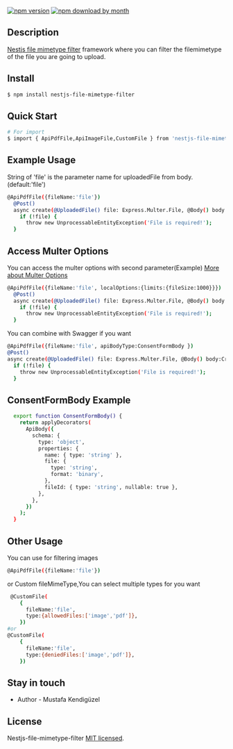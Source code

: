 
[![npm version](https://img.shields.io/npm/v/nestjs-file-mimetype-filter)](https://www.npmjs.com/package/nestjs-file-mimetype-filter)
[![npm download by month](https://img.shields.io/npm/dm/nestjs-file-mimetype-filter)](https://npmcharts.com/compare/nestjs-file-mimetype-filter?minimal=true)


## Description

[Nestjs file mimetype filter](https://github.com/mustafakendiguzel/nestjs-file-mimetype-filter) framework where you can filter the filemimetype of the file you are going to upload.

## Install

```bash
$ npm install nestjs-file-mimetype-filter
```

## Quick Start

```bash
# For import
$ import { ApiPdfFile,ApiImageFile,CustomFile } from 'nestjs-file-mimetype-filter';

```

## Example Usage
String of 'file' is the parameter name for uploadedFile from body.(default:'file')
```bash
@ApiPdfFile({fileName:'file'})
  @Post()
  async create(@UploadedFile() file: Express.Multer.File, @Body() body: CreateConsentFormDto) {
    if (!file) {
      throw new UnprocessableEntityException('File is required!');
  }

```
## Access Multer Options 
You can access the multer options with second parameter(Example)
[More about Multer Options](https://www.npmjs.com/package/multer)
```bash
@ApiPdfFile({fileName:'file', localOptions:{limits:{fileSize:1000}}})
  @Post()
  async create(@UploadedFile() file: Express.Multer.File, @Body() body: CreateConsentFormDto) {
    if (!file) {
      throw new UnprocessableEntityException('File is required!');
  }
```

You can combine with Swagger if you want 
```bash
@ApiPdfFile({fileName:'file', apiBodyType:ConsentFormBody })
@Post()
async create(@UploadedFile() file: Express.Multer.File, @Body() body:CreateConsentFormDto) {
  if (!file) {
    throw new UnprocessableEntityException('File is required!');
  }

```

## ConsentFormBody Example 
```bash
  export function ConsentFormBody() {
    return applyDecorators(
      ApiBody({
        schema: {
          type: 'object',
          properties: {
            name: { type: 'string' },
            file: {
              type: 'string',
              format: 'binary',
            },
            fileId: { type: 'string', nullable: true },
          },
        },
      })
    );
  }
```

## Other Usage

You can use for filtering images 
```bash
@ApiPdfFile({fileName:'file'})


```
or Custom fileMimeType,You can select multiple types for you want
```bash
 @CustomFile(
    {
      fileName:'file',
      type:{allowedFiles:['image','pdf']},
    })
#or 
@CustomFile(
    {
      fileName:'file',
      type:{deniedFiles:['image','pdf']},
    })

```

## Stay in touch

- Author - Mustafa Kendigüzel


## License

Nestjs-file-mimetype-filter [MIT licensed](LICENSE).
